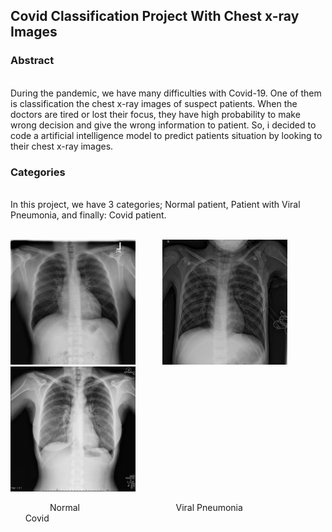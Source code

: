 <h2 style ="text-align": center; "markdown="1"> Covid Classification Project With Chest x-ray Images </h2>

<h3> Abstract </h3> <br>
During the pandemic, we have many difficulties with Covid-19. One of them is classification the chest x-ray images of suspect patients. When the doctors are tired or lost their focus, they have high probability to make wrong decision and give the wrong information to patient.
So, i decided to code a artificial intelligence model to predict patients situation by looking to their chest x-ray images.

<h3> Categories </h3> <br>
In this project, we have 3 categories; Normal patient, Patient with Viral Pneumonia, and finally: Covid patient. <br>
<br>
<p float="left">
  <img src="https://github.com/ozguraslank/Covid-Classification/blob/main/Normal-17.png" width="200" /> &nbsp &nbsp &nbsp &nbsp &nbsp
  <img src="https://github.com/ozguraslank/Covid-Classification/blob/main/Viral%20Pneumonia-31.png" width="200" />  &nbsp &nbsp &nbsp &nbsp &nbsp
  <img src="https://github.com/ozguraslank/Covid-Classification/blob/main/COVID-19.png" width="200" /> &nbsp &nbsp &nbsp &nbsp &nbsp
</p>
&nbsp &nbsp &nbsp &nbsp &nbsp &nbsp &nbsp &nbsp Normal &nbsp &nbsp &nbsp &nbsp &nbsp &nbsp &nbsp &nbsp &nbsp &nbsp &nbsp &nbsp &nbsp &nbsp &nbsp &nbsp &nbsp &nbsp &nbsp Viral Pneumonia &nbsp &nbsp &nbsp &nbsp &nbsp &nbsp &nbsp &nbsp &nbsp &nbsp &nbsp &nbsp &nbsp &nbsp &nbsp &nbsp &nbsp &nbsp &nbsp Covid

